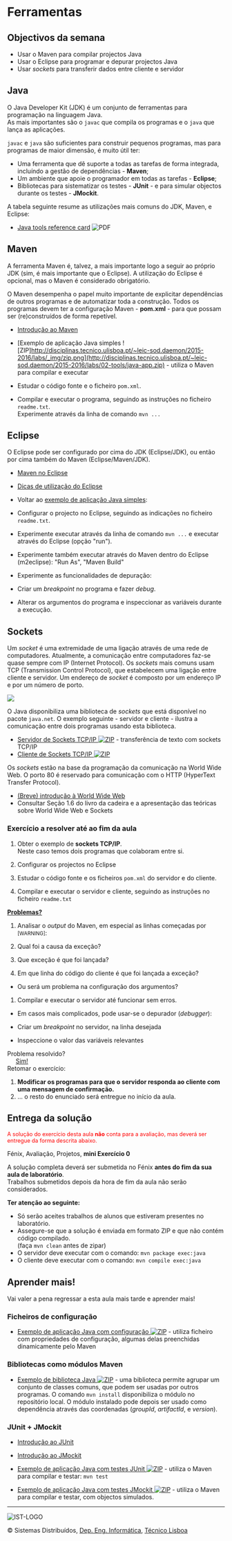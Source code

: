# Ferramentas

## Objectivos da semana

*   Usar o Maven para compilar projectos Java
*   Usar o Eclipse para programar e depurar projectos Java
*   Usar _sockets_ para transferir dados entre cliente e servidor

## Java

O Java Developer Kit (JDK) é um conjunto de ferramentas para programação na linguagem Java.  
As mais importantes são o `javac` que compila os programas e o `java` que lança as aplicações.

`javac` e `java` são suficientes para construir pequenos programas, mas para programas de maior dimensão, é muito útil ter:

*   Uma ferramenta que dê suporte a todas as tarefas de forma integrada, incluíndo a gestão de dependências - **Maven**;
*   Um ambiente que apoie o programador em todas as tarefas - **Eclipse**;
*   Bibliotecas para sistematizar os testes - **JUnit** - e para simular objectos durante os testes - **JMockit**.

A tabela seguinte resume as utilizações mais comuns do JDK, Maven, e Eclipse:

*   [Java tools reference card](http://disciplinas.tecnico.ulisboa.pt/~leic-sod.daemon/2015-2016/labs/02-tools/java-tools-ref-card.pdf) ![PDF](http://disciplinas.tecnico.ulisboa.pt/~leic-sod.daemon/2015-2016/labs/_img/pdf.png)

## Maven

A ferramenta Maven é, talvez, a mais importante logo a seguir ao próprio JDK (sim, é mais importante que o Eclipse). A utilização do Eclipse é opcional, mas o Maven é considerado obrigatório.

O Maven desempenha o papel muito importante de explicitar dependências de outros programas e de automatizar toda a construção. Todos os programas devem ter a configuração Maven - **pom.xml** - para que possam ser (re)construídos de forma repetível.

*   [Introdução ao Maven](http://disciplinas.tecnico.ulisboa.pt/~leic-sod.daemon/2015-2016/labs/02-tools/maven/index.html)

*   [Exemplo de aplicação Java simples ![ZIP]http://disciplinas.tecnico.ulisboa.pt/~leic-sod.daemon/2015-2016/labs/_img/zip.png](http://disciplinas.tecnico.ulisboa.pt/~leic-sod.daemon/2015-2016/labs/02-tools/java-app.zip) - utiliza o Maven para compilar e executar

*   Estudar o código fonte e o ficheiro `pom.xml`.
*   Compilar e executar o programa, seguindo as instruções no ficheiro `readme.txt`.  
    Experimente através da linha de comando `mvn ...`

## Eclipse

O Eclipse pode ser configurado por cima do JDK (Eclipse/JDK), ou então por cima também do Maven (Eclipse/Maven/JDK).

*   [Maven no Eclipse](http://disciplinas.tecnico.ulisboa.pt/~leic-sod.daemon/2015-2016/labs/02-tools/eclipse/maven/index.html)
*   [Dicas de utilização do Eclipse](http://www.slideshare.net/MiguelLPardal/eclipse-workshop-presentation)

*   Voltar ao [exemplo de aplicação Java simples](http://disciplinas.tecnico.ulisboa.pt/~leic-sod.daemon/2015-2016/labs/02-tools/java-app.zip):

*   Configurar o projecto no Eclipse, seguindo as indicações no ficheiro `readme.txt`.
*   Experimente executar através da linha de comando `mvn ...` e executar através do Eclipse (opção "run").  

*   Experimente também executar através do Maven dentro do Eclipse (m2eclipse): "Run As", "Maven Build"

*   Experimente as funcionalidades de depuração:

*   Criar um _breakpoint_ no programa e fazer _debug_.
*   Alterar os argumentos do programa e inspeccionar as variáveis durante a execução.

## Sockets

Um _socket_ é uma extremidade de uma ligação através de uma rede de computadores. Atualmente, a comunicação entre computadores faz-se quase sempre com IP (Internet Protocol). Os _sockets_ mais comuns usam TCP (Transmission Control Protocol), que estabelecem uma ligação entre cliente e servidor. Um endereço de _socket_ é composto por um endereço IP e por um número de porto.

![](http://disciplinas.tecnico.ulisboa.pt/~leic-sod.daemon/2015-2016/labs/02-tools/connection-27383_960_720.png)

O Java disponibiliza uma biblioteca de _sockets_ que está disponível no pacote `java.net`. O exemplo seguinte - servidor e cliente - ilustra a comunicação entre dois programas usando esta biblioteca.

*   [Servidor de Sockets TCP/IP ![ZIP](http://disciplinas.tecnico.ulisboa.pt/~leic-sod.daemon/2015-2016/labs/_img/zip.png)](http://disciplinas.tecnico.ulisboa.pt/~leic-sod.daemon/2015-2016/labs/02-tools/socket-server.zip) - transferência de texto com sockets TCP/IP
*   [Cliente de Sockets TCP/IP ![ZIP](http://disciplinas.tecnico.ulisboa.pt/~leic-sod.daemon/2015-2016/labs/_img/zip.png)](http://disciplinas.tecnico.ulisboa.pt/~leic-sod.daemon/2015-2016/labs/02-tools/socket-client.zip)

Os _sockets_ estão na base da programação da comunicação na World Wide Web. O porto 80 é reservado para comunicação com o HTTP (HyperText Transfer Protocol).

*   [(Breve) introdução à World Wide Web](http://disciplinas.tecnico.ulisboa.pt/~leic-sod.daemon/2015-2016/labs/02-tools/www/index.html)
*   Consultar Seção 1.6 do livro da cadeira e a apresentação das teóricas sobre World Wide Web e Sockets

### Exercício a resolver até ao fim da aula

1.  Obter o exemplo de **sockets TCP/IP**.  
    Neste caso temos dois programas que colaboram entre si.

1.  Configurar os projectos no Eclipse
2.  Estudar o código fonte e os ficheiros `pom.xml` do servidor e do cliente.
3.  Compilar e executar o servidor e cliente, seguindo as instruções no ficheiro `readme.txt`

**[Problemas?](http://disciplinas.tecnico.ulisboa.pt/~leic-sod.daemon/2015-2016/labs/02-tools/exceptions/index.html)**

1.  Analisar o _output_ do Maven, em especial as linhas começadas por <small>[WARNING]</small>:

1.  Qual foi a causa da exceção?
2.  Que exceção é que foi lançada?
3.  Em que linha do código do cliente é que foi lançada a exceção?

*   Ou será um problema na configuração dos argumentos?

1.  Compilar e executar o servidor até funcionar sem erros.

*   Em casos mais complicados, pode usar-se o depurador (_debugger_):

*   Criar um _breakpoint_ no servidor, na linha desejada
*   Inspeccione o valor das variáveis relevantes

Problema resolvido?  
     [Sim!](http://www.phdcomics.com/comics/archive.php?comicid=180)  
Retomar o exercício:

1.  **Modificar os programas para que o servidor responda ao cliente com uma mensagem de confirmação.**
2.  ... o resto do enunciado será entregue no início da aula.

## Entrega da solução

<span style="color:red;font-size:90%">A solução do exercício desta aula **não** conta para a avaliação, mas deverá ser entregue da forma descrita abaixo.</span>

Fénix, Avaliação, Projetos, **mini Exercício 0**

A solução completa deverá ser submetida no Fénix **antes do fim da sua aula de laboratório**.  
Trabalhos submetidos depois da hora de fim da aula não serão considerados.

**Ter atenção ao seguinte:**

*   Só serão aceites trabalhos de alunos que estiveram presentes no laboratório.
*   Assegure-se que a solução é enviada em formato ZIP e que não contém código compilado.  
    (faça `mvn clean` antes de zipar)
*   O servidor deve executar com o comando: `mvn package exec:java`
*   O cliente deve executar com o comando: `mvn compile exec:java`

## Aprender mais!

Vai valer a pena regressar a esta aula mais tarde e aprender mais!

### Ficheiros de configuração

*   [Exemplo de aplicação Java com configuração ![ZIP](http://disciplinas.tecnico.ulisboa.pt/~leic-sod.daemon/2015-2016/labs/_img/zip.png)](http://disciplinas.tecnico.ulisboa.pt/~leic-sod.daemon/2015-2016/labs/02-tools/java-app_config.zip) - utiliza ficheiro com propriedades de configuração, algumas delas preenchidas dinamicamente pelo Maven

### Bibliotecas como módulos Maven

*   [Exemplo de biblioteca Java ![ZIP](http://disciplinas.tecnico.ulisboa.pt/~leic-sod.daemon/2015-2016/labs/_img/zip.png)](http://disciplinas.tecnico.ulisboa.pt/~leic-sod.daemon/2015-2016/labs/02-tools/java-lib.zip) - uma biblioteca permite agrupar um conjunto de classes comuns, que podem ser usadas por outros programas. O comando `mvn install` disponibiliza o módulo no repositório local. O módulo instalado pode depois ser usado como dependência através das coordenadas (_groupId_, _artifactId_, e _version_).

### JUnit + JMockit

*   [Introdução ao JUnit](http://disciplinas.tecnico.ulisboa.pt/~leic-sod.daemon/2015-2016/labs/02-tools/junit/index.html)
*   [Introdução ao JMockit](http://disciplinas.tecnico.ulisboa.pt/~leic-sod.daemon/2015-2016/labs/02-tools/jmockit/index.html)

*   [Exemplo de aplicação Java com testes JUnit ![ZIP](http://disciplinas.tecnico.ulisboa.pt/~leic-sod.daemon/2015-2016/labs/_img/zip.png)](http://disciplinas.tecnico.ulisboa.pt/~leic-sod.daemon/2015-2016/labs/02-tools/junit-app.zip) - utiliza o Maven para compilar e testar: `mvn test`
*   [Exemplo de aplicação Java com testes JMockit ![ZIP](http://disciplinas.tecnico.ulisboa.pt/~leic-sod.daemon/2015-2016/labs/_img/zip.png)](http://disciplinas.tecnico.ulisboa.pt/~leic-sod.daemon/2015-2016/labs/02-tools/jmockit-app.zip) - utiliza o Maven para compilar e testar, com objectos simulados.

* * *

 ![IST-LOGO](https://camo.githubusercontent.com/8eb8ec735b6ac78c6495caa84c7ea6c02a5ca966/687474703a2f2f6f7765656b2e7465636e69636f2e756c6973626f612e70742f6173736574732f696d672f706172746e65722d6973742e706e67)
 
© Sistemas Distribuídos, [Dep. Eng. Informática](http://www.dei.tecnico.ulisboa.pt/), [Técnico Lisboa](http://www.ist.eu)  